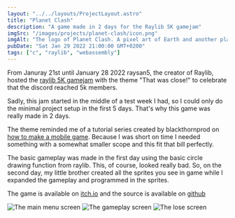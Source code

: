 ```yaml
---
layout: "../../layouts/ProjectLayout.astro"
title: "Planet Clash"
description: "A game made in 2 days for the Raylib 5K gamejam"
imgSrc: "/images/projects/planet-clash/icon.png"
imgAlt: "The logo of Planet Clash. A pixel art of Earth and another planet colliding."
pubDate: "Sat Jan 29 2022 21:00:00 GMT+0200"
tags: ["c", "raylib", "webassembly"]
---
```

From Januray 21st until January 28 2022 raysan5, the creator of Raylib, hosted the [raylib 5K gamejam](https://itch.io/jam/raylib-5k-gamejam) with the theme "That was close!" to celebrate that the discord reached 5k members.

Sadly, this jam started in the middle of a test week I had, so I could only do the minimal project setup in the first 5 days. That's why this game was really made in 2 days.

The theme reminded me of a tutorial series created by blackthornprod on [how to make a mobile game](https://www.youtube.com/watch?v=CGleQZVgdN4). Because I was short on time I needed something with a somewhat smaller scope and this fit that bill perfectly.

The basic gameplay was made in the first day using the basic circle drawing function from raylib. 
This, of course, looked really bad. So, on the second day, my little brother created all the sprites you see in game while I expanded the gameplay and programmed in the sprites.

The game is available on [itch.io](https://mandar1jn.itch.io/planet-clash) and the source is available on [github](https://github.com/mandar1jn/planet-clash)

![The main menu screen](/images/projects/planet-clash/main_menu.png)
![The gameplay screen](/images/projects/planet-clash/gameplay.png)
![The lose screen](/images/projects/planet-clash/lose.png)
